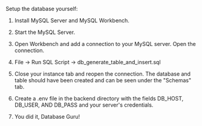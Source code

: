Setup the database yourself:

1. Install MySQL Server and MySQL Workbench.

2. Start the MySQL Server.

3. Open Workbench and add a connection to your MySQL server. Open the connection.

4. File -> Run SQL Script -> db_generate_table_and_insert.sql

5. Close your instance tab and reopen the connection. The database and table should have been created and can be seen under the "Schemas" tab.

6. Create a .env file in the backend directory with the fields DB_HOST, DB_USER, AND DB_PASS and your server's credentials.

7. You did it, Database Guru!